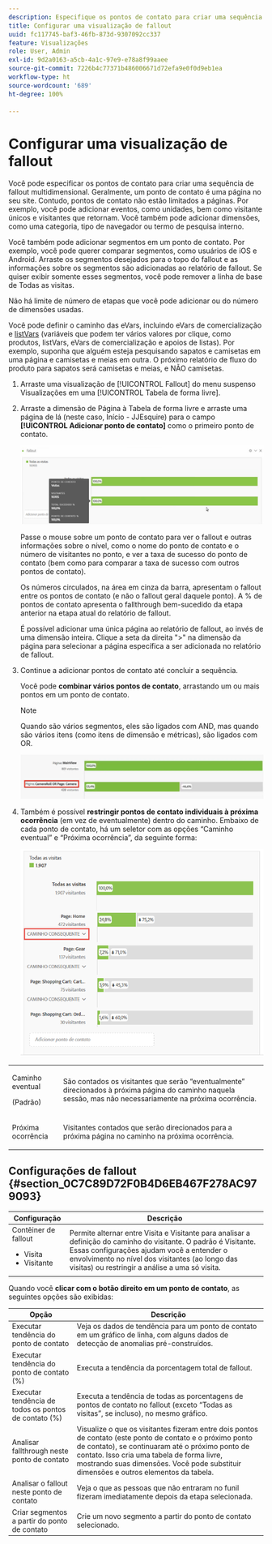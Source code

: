 ```yaml
---
description: Especifique os pontos de contato para criar uma sequência de fallout multidimensional.
title: Configurar uma visualização de fallout
uuid: fc117745-baf3-46fb-873d-9307092cc337
feature: Visualizações
role: User, Admin
exl-id: 9d2a0163-a5cb-4a1c-97e9-e78a8f99aaee
source-git-commit: 7226b4c77371b486006671d72efa9e0f0d9eb1ea
workflow-type: ht
source-wordcount: '689'
ht-degree: 100%

---
```


# Configurar uma visualização de fallout

Você pode especificar os pontos de contato para criar uma sequência de fallout multidimensional. Geralmente, um ponto de contato é uma página no seu site. Contudo, pontos de contato não estão limitados a páginas. Por exemplo, você pode adicionar eventos, como unidades, bem como visitante únicos e visitantes que retornam. Você também pode adicionar dimensões, como uma categoria, tipo de navegador ou termo de pesquisa interno.

Você também pode adicionar segmentos em um ponto de contato. Por exemplo, você pode querer comparar segmentos, como usuários de iOS e Android. Arraste os segmentos desejados para o topo do fallout e as informações sobre os segmentos são adicionadas ao relatório de fallout. Se quiser exibir somente esses segmentos, você pode remover a linha de base de Todas as visitas.

Não há limite de número de etapas que você pode adicionar ou do número de dimensões usadas.

Você pode definir o caminho das eVars, incluindo eVars de comercialização e [listVars](https://experienceleague.adobe.com/docs/analytics/implementation/vars/page-vars/page-variables.html?lang=pt-BR) (variáveis que podem ter vários valores por clique, como produtos, listVars, eVars de comercialização e apoios de listas). Por exemplo, suponha que alguém esteja pesquisando sapatos e camisetas em uma página e camisetas e meias em outra. O próximo relatório de fluxo do produto para sapatos será camisetas e meias, e NÃO camisetas.

1. Arraste uma visualização de [!UICONTROL Fallout] do menu suspenso Visualizações em uma [!UICONTROL Tabela de forma livre].

1. Arraste a dimensão de Página à Tabela de forma livre e arraste uma página de lá (neste caso, Início - JJEsquire) para o campo **[!UICONTROL Adicionar ponto de contato]** como o primeiro ponto de contato.

   ![](assets/fallout1.png)

   Passe o mouse sobre um ponto de contato para ver o fallout e outras informações sobre o nível, como o nome do ponto de contato e o número de visitantes no ponto, e ver a taxa de sucesso do ponto de contato (bem como para comparar a taxa de sucesso com outros pontos de contato).

   Os números circulados, na área em cinza da barra, apresentam o fallout entre os pontos de contato (e não o fallout geral daquele ponto). A % de pontos de contato apresenta o fallthrough bem-sucedido da etapa anterior na etapa atual do relatório de fallout.

   É possível adicionar uma única página ao relatório de fallout, ao invés de uma dimensão inteira. Clique a seta da direita &quot;>&quot; na dimensão da página para selecionar a página específica a ser adicionada no relatório de fallout.

1. Continue a adicionar pontos de contato até concluir a sequência.

   Você pode **combinar vários pontos de contato**, arrastando um ou mais pontos em um ponto de contato.

   >[!NOTE]
   >
   >Quando são vários segmentos, eles são ligados com AND, mas quando são vários itens (como itens de dimensão e métricas), são ligados com OR.

   ![](assets/multiple_obj_touchpoint.png)

1. Também é possível **restringir pontos de contato individuais à próxima ocorrência** (em vez de eventualmente) dentro do caminho. Embaixo de cada ponto de contato, há um seletor com as opções “Caminho eventual” e “Próxima ocorrência”, da seguinte forma:

   ![](assets/next-hit-eventually.png)

<table id="table_A91D99D9364B41929CC5A5BC907E8985"> 
 <tbody> 
  <tr> 
   <td colname="col1"> <p>Caminho eventual </p> <p>(Padrão) </p> </td> 
   <td colname="col2"> <p>São contados os visitantes que serão “eventualmente” direcionados à próxima página do caminho naquela sessão, mas não necessariamente na próxima ocorrência. </p> </td> 
  </tr> 
  <tr> 
   <td colname="col1"> <p>Próxima ocorrência </p> </td> 
   <td colname="col2"> <p>Visitantes contados que serão direcionados para a próxima página no caminho na próxima ocorrência. </p> </td> 
  </tr> 
 </tbody> 
</table>

## Configurações de fallout {#section_0C7C89D72F0B4D6EB467F278AC979093}

| Configuração | Descrição |
|--- |--- |
| Contêiner de fallout <ul><li>Visita</li><li>Visitante</li></ul> | Permite alternar entre Visita e Visitante para analisar a definição do caminho do visitante. O padrão é Visitante.  Essas configurações ajudam você a entender o envolvimento no nível dos visitantes (ao longo das visitas) ou restringir a análise a uma só visita. |

Quando você **clicar com o botão direito em um ponto de contato**, as seguintes opções são exibidas:

| Opção | Descrição |
|--- |--- |
| Executar tendência do ponto de contato | Veja os dados de tendência para um ponto de contato em um gráfico de linha, com alguns dados de detecção de anomalias pré-construídos. |
| Executar tendência do ponto de contato (%) | Executa a tendência da porcentagem total de fallout. |
| Executar tendência de todos os pontos de contato (%) | Executa a tendência de todas as porcentagens de pontos de contato no fallout (exceto “Todas as visitas”, se incluso), no mesmo gráfico. |
| Analisar fallthrough neste ponto de contato | Visualize o que os visitantes fizeram entre dois pontos de contato (este ponto de contato e o próximo ponto de contato), se continuaram até o próximo ponto de contato. Isso cria uma tabela de forma livre, mostrando suas dimensões. Você pode substituir dimensões e outros elementos da tabela. |
| Analisar o fallout neste ponto de contato | Veja o que as pessoas que não entraram no funil fizeram imediatamente depois da etapa selecionada. |
| Criar segmentos a partir do ponto de contato | Crie um novo segmento a partir do ponto de contato selecionado. |
